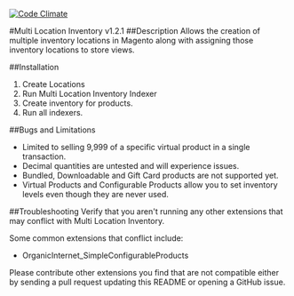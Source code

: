 [![Code Climate](https://codeclimate.com/github/DemacMedia/Magento-Multi-Location-Inventory.png)](https://codeclimate.com/github/DemacMedia/Magento-Multi-Location-Inventory)

#Multi Location Inventory v1.2.1
##Description
Allows the creation of multiple inventory locations in Magento along with assigning those inventory locations to store views.

##Installation
1. Create Locations
2. Run Multi Location Inventory Indexer
3. Create inventory for products.
4. Run all indexers.

##Bugs and Limitations
- Limited to selling 9,999 of a specific virtual product in a single transaction.
- Decimal quantities are untested and will experience issues.
- Bundled, Downloadable and Gift Card products are not supported yet.
- Virtual Products and Configurable Products allow you to set inventory levels even though they are never used.

##Troubleshooting
Verify that you aren't running any other extensions that may conflict with Multi Location Inventory.

Some common extensions that conflict include:
- OrganicInternet_SimpleConfigurableProducts

Please contribute other extensions you find that are not compatible either by sending a pull request updating this README or opening a GitHub issue.
